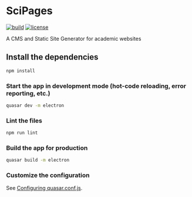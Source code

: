 # SciPages

[![build](https://github.com/scipages/scipages/workflows/build/badge.svg)](https://github.com/scipages/scipages/actions)
[![license](https://img.shields.io/github/license/scipages/scipages)](./LICENSE)

A CMS and Static Site Generator for academic websites

## Install the dependencies
```bash
npm install
```

### Start the app in development mode (hot-code reloading, error reporting, etc.)
```bash
quasar dev -m electron
```

### Lint the files
```bash
npm run lint
```

### Build the app for production
```bash
quasar build -m electron
```

### Customize the configuration
See [Configuring quasar.conf.js](https://quasar.dev/quasar-cli/quasar-conf-js).
